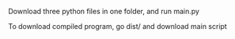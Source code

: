 Download three python files in one folder, and run main.py

To download compiled program, go dist/ and download main script
